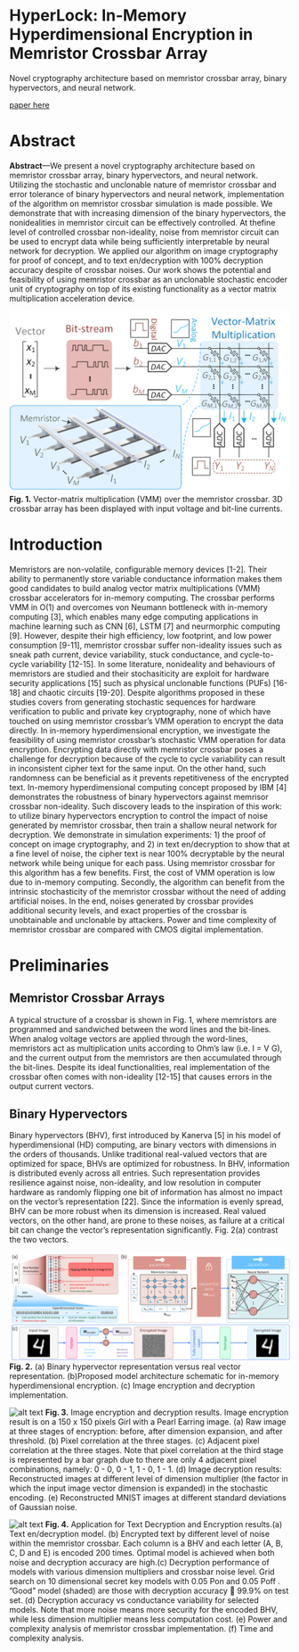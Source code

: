 # HyperLock:  In-Memory Hyperdimensional Encryption in Memristor Crossbar Array
Novel cryptography architecture based on memristor crossbar array, binary hypervectors, and neural network. 
 
[paper here](https://github.com/caixunshiren/hyperlock/blob/main/HYPERLOCK_blind_peer_reveiw_ver.pdf)
# Abstract
**Abstract**—We present a novel cryptography architecture based on memristor crossbar array, binary hypervectors, and neural network. Utilizing the stochastic and unclonable nature of memristor crossbar and error tolerance of binary hypervectors and neural network, implementation of the algorithm on memristor crossbar simulation is made possible. We demonstrate that with increasing dimension of the binary hypervectors, the nonidealities in memristor circuit can be effectively controlled. At thefine level of controlled crossbar non-ideality, noise from memristor circuit can be used to encrypt data while being sufficiently interpretable by neural network for decryption. We applied our algorithm on image cryptography for proof of concept, and to text en/decryption with 100% decryption accuracy despite of crossbar noises. Our work shows the potential and feasibility of using memristor crossbar as an unclonable stochastic encoder unit of cryptography on top of its existing functionality as a vector matrix multiplication acceleration device.

![alt text](https://github.com/caixunshiren/HyperLock/blob/main/figure/paper/Figure%201.png)
    **Fig. 1.**  Vector-matrix multiplication (VMM) over the memristor crossbar. 3D crossbar array has been displayed with input voltage and bit-line currents.

# Introduction
Memristors are non-volatile, configurable memory devices [1-2]. Their ability to permanently store variable conductance information makes them good candidates to build analog vector matrix multiplications (VMM) crossbar accelerators for in-memory computing. The crossbar performs VMM in O(1) and overcomes von Neumann bottleneck with in-memory computing [3], which enables many edge computing applications in machine learning such as CNN [6], LSTM [7] and neurmorphic computing [9]. However, despite their high efficiency, low footprint, and low power consumption [9-11], memristor crossbar suffer non-ideality issues such as sneak path current, device variability, stuck conductance, and cycle-to-cycle variability [12-15]. In some literature, nonideality and behaviours of memristors are studied and their stochasiticity are exploit for hardware security applications [15] such as physical unclonable functions (PUFs) [16-18] and chaotic circuits [19-20]. Despite algorithms proposed in these studies covers from generating stochastic sequences for hardware verification to public and private key cryptography, none of which have touched on using memristor crossbar’s VMM operation to encrypt the data directly. In in-memory hyperdimensional encryption, we investigate the feasibility of using memristor crossbar’s stochastic VMM operation for data encryption. Encrypting data directly with memristor crossbar poses a challenge for decryption because of the cycle to cycle variability can result in inconsistent cipher text for the same input. On the other hand, such randomness can be beneficial as it prevents repetitiveness of the encrypted text. In-memory hyperdimensional computing concept proposed by IBM [4] demonstrates the robustness of binary hypervectors against memrisor crossbar non-ideality. Such discovery leads to the inspiration of this work: to utilize binary hypervectors encryption to control the impact of noise generated by memristor crossbar, then train a shallow neural network for decryption. We demonstrate in simulation experiments: 1) the proof of concept on image cryptography, and 2) in text en/decryption to show that at a fine level of noise, the cipher text is near 100% decryptable by the neural network while being unique for each pass. Using memristor crossbar for this algorithm has a few benefits. First, the cost of VMM operation is low due to in-memory computing. Secondly, the algorithm can benefit from the intrinsic stochasticity of the memristor crossbar without the need of adding artificial noises. In the end, noises generated by crossbar provides additional security levels, and exact properties of the crossbar is unobtainable and unclonable by attackers. Power and time complexity of memristor crossbar are compared with CMOS digital implementation.

# Preliminaries
## Memristor Crossbar Arrays
A typical structure of a crossbar is shown in Fig. 1, where memristors are programmed and sandwiched between the word lines and the bit-lines. When analog voltage vectors are applied through the word-lines, memristors act as multiplication units according to Ohm’s law (i.e. I = V G), and the current output from the memristors are then accumulated through the bit-lines. Despite its ideal functionalities, real implementation of the crossbar often comes with non-ideality [12-15] that causes errors in the output current vectors.
## Binary Hypervectors
Binary hypervectors (BHV), first introduced by Kanerva [5] in his model of hyperdimensional (HD) computing, are binary vectors with dimensions in the orders of thousands. Unlike traditional real-valued vectors that are optimized for space, BHVs are optimized for robustness. In BHV, information is distributed evenly across all entries. Such representation provides resilience against noise, non-ideality, and low resolution in computer hardware as randomly flipping one bit of information has almost no impact on the vector’s representation [22]. Since the information is evenly spread, BHV can be more robust when its dimension is increased. Real valued vectors, on the other hand, are prone to these noises, as failure at a critical bit can change the vector’s representation significantly. Fig. 2(a) contrast the two vectors.

![alt text](https://github.com/caixunshiren/HyperLock/blob/main/figure/paper/Figure%202.png)
    **Fig. 2.**  (a) Binary hypervector representation versus real vector representation. (b)Proposed model architecture schematic for in-memory hyperdimensional encryption. (c) Image encryption and decryption implementation.
    
![alt text](https://github.com/caixunshiren/HyperLock/blob/main/figure/paper/Figure%203.png)
    **Fig. 3.**  Image encryption and decryption results. Image encryption result is on a 150 x 150 pixels Girl with a Pearl Earring image. (a) Raw image at three stages of encryption: before, after dimension expansion, and after threshold. (b) Pixel correlation at the three stages. (c) Adjacent pixel correlation at the three stages. Note that pixel correlation at the third stage is represented by a bar graph due to there are only 4 adjacent pixel combinations, namely: 0 - 0, 0 - 1, 1 - 0, 1 - 1. (d) Image decryption results: Reconstructed images at different level of dimension multiplier (the factor in which the input image vector dimension is expanded) in the stochastic encoding. (e) Reconstructed MNIST images at different standard deviations of Gaussian noise.
    
![alt text](https://github.com/caixunshiren/HyperLock/blob/main/figure/paper/Figure%204.png)
    **Fig. 4.**  Application for Text Decryption and Encryption results.(a) Text en/decryption model. (b) Encrypted text by different level of noise within the memristor crossbar. Each column is a BHV and each letter (A, B, C, D and E) is encoded 200 times. Optimal model is achieved when both noise and decryption accuracy are high.(c) Decryption performance of models with various dimension multipliers and crossbar noise level. Grid search on 10 dimensional secret key models with 0.05 Pon and 0.05 Poff . ”Good” model (shaded) are those with decryption accuracy  99.9% on test set. (d) Decryption accuracy vs conductance variability for selected models. Note that more noise means more security for the encoded BHV, while less dimension multiplier means less computation cost. (e) Power and complexity analysis of memristor crossbar implementation. (f) Time and complexity analysis.
